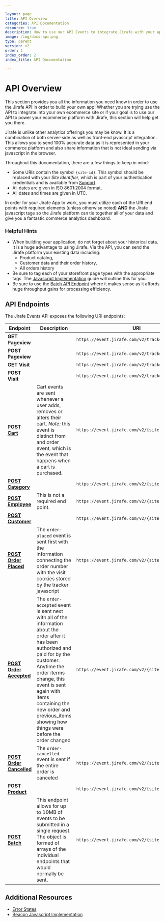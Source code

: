 ```yaml
---

layout: page
title: API Overview
categories: API Documentation
resource: true
description: How to use our API Events to integrate Jirafe with your app.
image: /img/docs-api.png
type: parent
version: v2
order: 1
index_order: 2
index_title: API Documentation

---
```


# API Overview

This section provides you all the information you need know in order to use the Jirafe API in order to build your own app!  Whether you are trying use the API to integrate into your own ecommerce site or if your goal is to use our API to power your ecommerce platform with Jirafe, this section will help get you there.  

Jirafe is unlike other analytics offerings you may be know.  It is a combination of both server-side as well as front-end javascript integration.  This allows you to send 100% accurate data as it is represented in your commerce platform and also share information that is not ideal sending via javascript in the browser.

Throughout this documentation, there are a few things to keep in mind:

* Some URIs contain the symbol `{site-id}`.  This symbol should be replaced with your *Site Identifier*, which is part of your authentication credentials and is available from [Support](mailto:support@jirafe.com "Jirafe Support").
* All dates are given in ISO 8601:2004 format.
* All dates and times are given in UTC.

In order for your Jirafe App to work, you must utilize each of the URI end points with required elements (unless otherwise noted) **AND** the Jirafe javascript tage so the Jirafe platform can tie together all of your data and give you a fantastic commerce analytics dashboard.

### Helpful Hints

* When building your application, do not forget about your historical data.  It is a huge advantage to using Jirafe.  Via the API, you can send the Jirafe platform your existing data including:
	* Product catalog,
	* Customer data and their order history,
	* All orders history
* Be sure to tag each of your storefront page types with the appropriate tags.  The [Javascript Implementation](Javascript_Implementation_Guide 'Beacon Javascript Implementation') guide will outline this for you.
* Be sure to use the [Batch API Endpoint](/api/batch_endpoint 'Batch API Endpoint') where it makes sense as it affords huge throughput gains for processing efficiency.


## API Endpoints

The Jirafe Events API exposes the following URI endpoints:

Endpoint | Description | URI
------------ | ------------- | ------------
**GET Pageview** | | `https://event.jirafe.com/v2/tracker/pageview.gif`
**POST Pageview** | | `https://event.jirafe.com/v2/tracker/pageview`
**GET Visit** | | `https://event.jirafe.com/v2/tracker/visit.gif`
**POST Visit** | | `https://event.jirafe.com/v2/tracker/visit`
**[POST Cart](/api/cart_endpoint 'Cart Endpoint')** | Cart events are sent whenever a user adds, removes or alters their cart. *Note:* this event is distinct from and order event, which is the event that happens when a cart is purchased. | `https://event.jirafe.com/v2/{site-id}/cart`
**[POST Category](/api/category_endpoint 'Category Endpoint')** | | `https://event.jirafe.com/v2/{site-id}/category`
**[POST Employee](/api/employee_endpoint 'Employee Endpoint')** | This is not a required end point. | `https://event.jirafe.com/v2/{site-id}/employee`
**[POST Customer](/api/customer_endpoint 'Customer Endpoint')** | | `https://event.jirafe.com/v2/{site-id}/customer`
**[POST Order Placed](/api/order_endpoint 'Order Endpoint')** | The `order-placed` event is sent first with the information connecting the order number with the visit cookies stored by the tracker javascript | `https://event.jirafe.com/v2/{site-id}/order`
**[POST Order Accepted](/api/order_endpoint 'Order Endpoint')** | The `order-accepted` event is sent next with all of the information about the order after it has been authorized and paid for by the customer. Anytime the order iterms change, this event is sent again with items containing the new order and previous_items showing how things were before the order changed |`https://event.jirafe.com/v2/{site-id}/order`
**[POST Order Cancelled](/api/order_endpoint 'Order Endpoint')** | The `order-cancelled` event is sent if the entire order is canceled | `https://event.jirafe.com/v2/{site-id}/order`
**[POST Product](/api/product_endpoint 'Product Endpoint')** | | `https://event.jirafe.com/v2/{site-id}/product`
**[POST Batch](/api/batch_endpoint 'Batch Endpoint')** | This endpoint allows for up to 10MB of events to be submitted in a single request. The object is formed of arrays of the individual endpoints that would normally be sent. | `https://event.jirafe.com/v2/{site-id}/batch`

## Additional Resources

* [Error States](error_states 'Error States')
* [Beacon Javascript Implementation](Javascript_Implementation_Guide 'Beacon Javascript Implementation')
